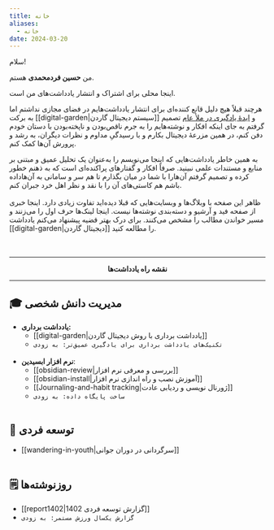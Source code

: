 ```yaml
---
title: خانه
aliases:
  - خانه
date: 2024-03-20
---
```


سلام!

من **حسین فردمحمدی** هستم.

اینجا محلی برای اشتراک و انتشار یادداشت‌های من است.

هرچند قبلاً هیچ دلیل قانع کننده‌ای برای انتشار یادداشت‌هایم در فضای مجازی نداشتم اما به برکت  [[digital-garden|سیستم دیجیتال گاردن]] و [ایدۀ یادگیری در ملأ عام](https://www.swyx.io/learn-in-public)  تصمیم گرفتم به جای اینکه افکار و نوشته‌هایم را به جرم ناقص‌بودن و ناپخته‌بودن با دستان خودم دفن کنم، در همین مزرعۀ دیجیتال بکارم و با رسیدگیِ مداوم و نظرات دیگران، به رشد و پرورش آن‌ها کمک کنم.

به همین خاطر یادداشت‌هایی که اینجا می‌نویسم را به‌عنوان یک تحلیل عمیق و مبتنی بر منابع و مستندات علمی نبینید. صرفاً افکار و گفتارهای پراکنده‌ای است که به ذهنم خطور کرده و تصمیم گرفتم آن‌هارا با شما در میان بگذارم تا هم سر و سامانی به آن‌هاداده باشم هم کاستی‌های آن را با نقد و نظر اهل خرد جبران کنم.
<br/> <br/>
ظاهر این صفحه با وبلاگ‌ها و وبسایت‌هایی که قبلا دیده‌اید تفاوت زیادی دارد. اینجا خبری از صفحه فید و آرشیو و دسته‌بندی نوشته‌ها نیست. اینجا لینک‌ها حرف اول را می‌زنند و مسیر خواندن مطالب را مشخص می‌کنند. برای درک بهتر قضیه پیشنهاد می‌کنم یادداشت [[digital-garden|دیجیتال گاردن]] را مطالعه کنید.
<br/> <br/> <br/>

---
**<center>نقشه راه یادداشت‌ها</center>**

---



## 🎓 مدیریت دانش شخصی
- **یادداشت برداری:**
	- [[digital-garden|یادداشت برداری با روش دیجیتال گاردن]]
	- `تکنیک‌های یادداشت برداری برای یادگیری عمیق‌تر: به زودی`
<br/> <br/>
- **نرم افزار ابسیدین**:
	- [[obsidian-review|بررسی و معرفی نرم افزار]]
	- [[obsidian-install|آموزش نصب و راه اندازی نرم افزار]]
	- [[Journaling-and-habit tracking|ژورنال نویسی و ردیابی عادت]]
	- `ساخت پایگاه داده: به زودی`
<br/> <br/>

## 🎯 توسعه فردی

- [[wandering-in-youth|سرگردانی در دوران جوانی]]
<br/> <br/>

## 🗒 روزنوشته‌ها

- [[report1402|گزارش توسعه فردی 1402]]
- `گزارش یکسال ورزش مستمر: به زودی`




